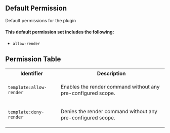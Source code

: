## Default Permission

Default permissions for the plugin

#### This default permission set includes the following:

- `allow-render`

## Permission Table

<table>
<tr>
<th>Identifier</th>
<th>Description</th>
</tr>


<tr>
<td>

`template:allow-render`

</td>
<td>

Enables the render command without any pre-configured scope.

</td>
</tr>

<tr>
<td>

`template:deny-render`

</td>
<td>

Denies the render command without any pre-configured scope.

</td>
</tr>
</table>
